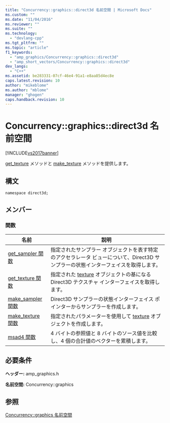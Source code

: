 ```yaml
---
title: "Concurrency::graphics::direct3d 名前空間 | Microsoft Docs"
ms.custom: ""
ms.date: "11/04/2016"
ms.reviewer: ""
ms.suite: ""
ms.technology: 
  - "devlang-cpp"
ms.tgt_pltfrm: ""
ms.topic: "article"
f1_keywords: 
  - "amp_graphics/Concurrency::graphics::direct3d"
  - "amp_short_vectors/Concurrency::graphics::direct3d"
dev_langs: 
  - "C++"
ms.assetid: be283331-07cf-46e4-91a1-e8aa85d4ec8e
caps.latest.revision: 10
author: "mikeblome"
ms.author: "mblome"
manager: "ghogen"
caps.handback.revision: 10
---
```

# Concurrency::graphics::direct3d 名前空間
[!INCLUDE[vs2017banner](../../../assembler/inline/includes/vs2017banner.md)]

[get\_texture](../Topic/get_texture%20Function.md) メソッドと [make\_texture](../Topic/make_texture%20Function.md) メソッドを提供します。  
  
## 構文  
  
```  
namespace direct3d;  
```  
  
## メンバー  
  
### 関数  
  
|名前|説明|  
|--------|--------|  
|[get\_sampler 関数](../Topic/get_sampler%20Function.md)|指定されたサンプラー オブジェクトを表す特定のアクセラレータ ビューについて、Direct3D サンプラーの状態インターフェイスを取得します。|  
|[get\_texture 関数](../Topic/get_texture%20Function.md)|指定された [texture](../Topic/texture%20Class.md) オブジェクトの基になる Direct3D テクスチャ インターフェイスを取得します。|  
|[make\_sampler 関数](../Topic/make_sampler%20Function.md)|Direct3D サンプラーの状態インターフェイス ポインターからサンプラーを作成します。|  
|[make\_texture 関数](../Topic/make_texture%20Function.md)|指定されたパラメーターを使用して [texture](../Topic/texture%20Class.md) オブジェクトを作成します。|  
|[msad4 関数](../Topic/msad4%20Function.md)|4 バイトの参照値と 8 バイトのソース値を比較し、4 個の合計値のベクターを累積します。|  
  
## 必要条件  
 **ヘッダー:** amp\_graphics.h  
  
 **名前空間:** Concurrency::graphics  
  
## 参照  
 [Concurrency::graphics 名前空間](../../../parallel/amp/reference/concurrency-graphics-namespace.md)